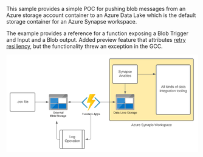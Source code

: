 This sample provides a simple POC for pushing blob messages from an Azure storage account container to an Azure Data Lake which is the default storage container for an Azure Synapse workspace.

The example provides a reference for a function exposing a Blob Trigger and Input and a Blob output. Added preview feature that attributes [retry resiliency](https://docs.microsoft.com/azure/azure-functions/functions-bindings-error-pages?tabs=csharp), but the functionality threw an exception in the GCC. 

![Private-AKS-Architecture](images/ingest-function.png)